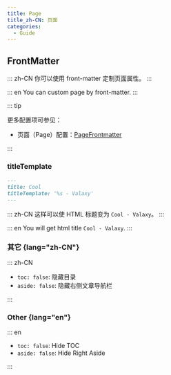```yaml
---
title: Page
title_zh-CN: 页面
categories:
  - Guide
---
```


## FrontMatter

::: zh-CN
你可以使用 front-matter 定制页面属性。
:::

::: en
You can custom page by front-matter.
:::

::: tip

更多配置项可参见：

- 页面（Page）配置：[PageFrontmatter](https://github.com/YunYouJun/valaxy/blob/main/packages/valaxy/types/posts.ts#L27)

:::

### titleTemplate

```md
---
title: Cool
titleTemplate: '%s - Valaxy'
---
```

::: zh-CN
这样可以使 HTML 标题变为 `Cool - Valaxy`。
:::

::: en
You will get html title `Cool - Valaxy`.
:::

### 其它 {lang="zh-CN"}

::: zh-CN

- `toc: false`: 隐藏目录
- `aside: false`: 隐藏右侧文章导航栏

:::

### Other {lang="en"}

::: en

- `toc: false`: Hide TOC
- `aside: false`: Hide Right Aside

:::
